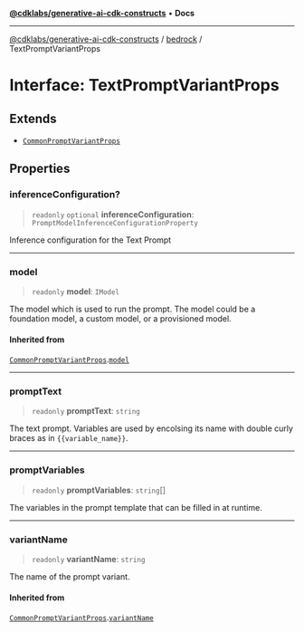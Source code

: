 [**@cdklabs/generative-ai-cdk-constructs**](../../../README.md) • **Docs**

***

[@cdklabs/generative-ai-cdk-constructs](../../../README.md) / [bedrock](../README.md) / TextPromptVariantProps

# Interface: TextPromptVariantProps

## Extends

- [`CommonPromptVariantProps`](CommonPromptVariantProps.md)

## Properties

### inferenceConfiguration?

> `readonly` `optional` **inferenceConfiguration**: `PromptModelInferenceConfigurationProperty`

Inference configuration for the Text Prompt

***

### model

> `readonly` **model**: `IModel`

The model which is used to run the prompt. The model could be a foundation
model, a custom model, or a provisioned model.

#### Inherited from

[`CommonPromptVariantProps`](CommonPromptVariantProps.md).[`model`](CommonPromptVariantProps.md#model)

***

### promptText

> `readonly` **promptText**: `string`

The text prompt. Variables are used by encolsing its name with double curly braces
as in `{{variable_name}}`.

***

### promptVariables

> `readonly` **promptVariables**: `string`[]

The variables in the prompt template that can be filled in at runtime.

***

### variantName

> `readonly` **variantName**: `string`

The name of the prompt variant.

#### Inherited from

[`CommonPromptVariantProps`](CommonPromptVariantProps.md).[`variantName`](CommonPromptVariantProps.md#variantname)
